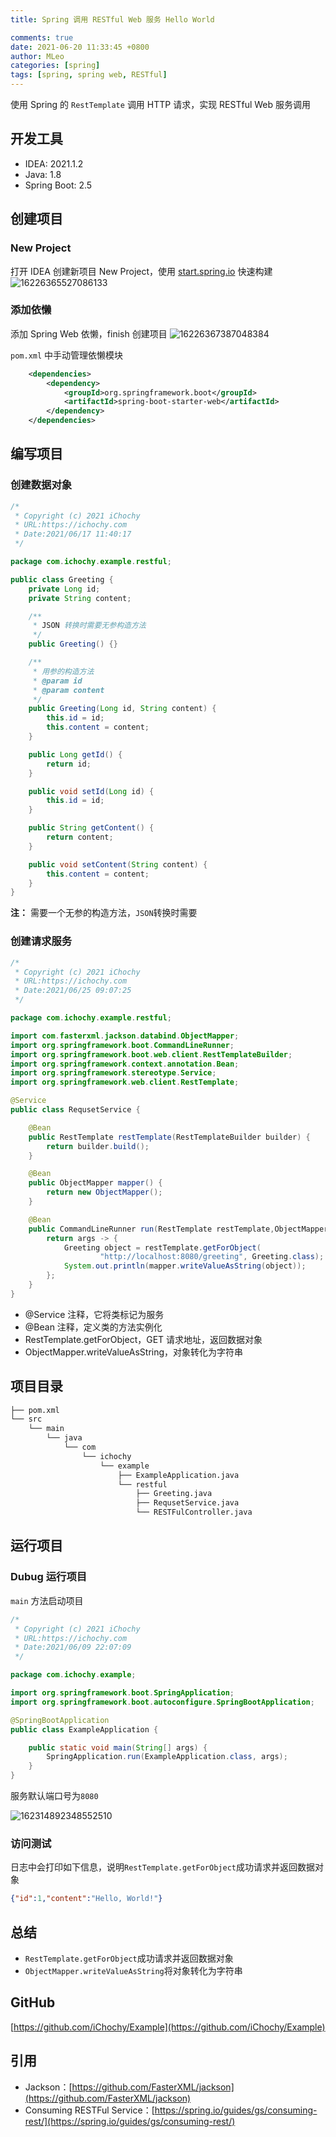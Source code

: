 ```yaml
---
title: Spring 调用 RESTful Web 服务 Hello World

comments: true
date: 2021-06-20 11:33:45 +0800
author: MLeo
categories: [spring] 
tags: [spring, spring web, RESTful]
---
```


使用 Spring 的 `RestTemplate` 调用 HTTP 请求，实现 RESTful Web 服务调用

## 开发工具

- IDEA: 2021.1.2
- Java: 1.8
- Spring Boot: 2.5

## 创建项目

### New Project

打开 IDEA 创建新项目 New Project，使用 [start.spring.io](https://start.spring.io) 快速构建
![16226365527086133](https://images.ichochy.com/16226365527086133.png)

### 添加依懒

添加 Spring Web 依懒，finish 创建项目
![16226367387048384](https://images.ichochy.com/16226367387048384.png)

`pom.xml` 中手动管理依懒模块

```xml
    <dependencies>
        <dependency>
            <groupId>org.springframework.boot</groupId>
            <artifactId>spring-boot-starter-web</artifactId>
        </dependency>
    </dependencies>
```

## 编写项目

### 创建数据对象

```java
/*
 * Copyright (c) 2021 iChochy
 * URL:https://ichochy.com
 * Date:2021/06/17 11:40:17
 */

package com.ichochy.example.restful;

public class Greeting {
    private Long id;
    private String content;

    /**
     * JSON 转换时需要无参构造方法
     */
    public Greeting() {}

    /**
     * 用参的构造方法
     * @param id
     * @param content
     */
    public Greeting(Long id, String content) {
        this.id = id;
        this.content = content;
    }

    public Long getId() {
        return id;
    }

    public void setId(Long id) {
        this.id = id;
    }

    public String getContent() {
        return content;
    }

    public void setContent(String content) {
        this.content = content;
    }
}
```

**注：** 需要一个无参的构造方法，`JSON`转换时需要

### 创建请求服务

```java
/*
 * Copyright (c) 2021 iChochy
 * URL:https://ichochy.com
 * Date:2021/06/25 09:07:25
 */

package com.ichochy.example.restful;

import com.fasterxml.jackson.databind.ObjectMapper;
import org.springframework.boot.CommandLineRunner;
import org.springframework.boot.web.client.RestTemplateBuilder;
import org.springframework.context.annotation.Bean;
import org.springframework.stereotype.Service;
import org.springframework.web.client.RestTemplate;

@Service
public class RequsetService {

    @Bean
    public RestTemplate restTemplate(RestTemplateBuilder builder) {
        return builder.build();
    }

    @Bean
    public ObjectMapper mapper() {
        return new ObjectMapper();
    }

    @Bean
    public CommandLineRunner run(RestTemplate restTemplate,ObjectMapper mapper) throws Exception {
        return args -> {
            Greeting object = restTemplate.getForObject(
                    "http://localhost:8080/greeting", Greeting.class);
            System.out.println(mapper.writeValueAsString(object));
        };
    }
}
```

- @Service 注释，它将类标记为服务
- @Bean 注释，定义类的方法实例化
- RestTemplate.getForObject，GET 请求地址，返回数据对象
- ObjectMapper.writeValueAsString，对象转化为字符串

## 项目目录

```bash
├── pom.xml
└── src
    └── main
        └── java
            └── com
                └── ichochy
                    └── example
                        ├── ExampleApplication.java
                        └── restful
                            ├── Greeting.java
                            ├── RequsetService.java
                            └── RESTFulController.java
```

## 运行项目

### Dubug 运行项目

`main` 方法启动项目

```java
/*
 * Copyright (c) 2021 iChochy
 * URL:https://ichochy.com
 * Date:2021/06/09 22:07:09
 */

package com.ichochy.example;

import org.springframework.boot.SpringApplication;
import org.springframework.boot.autoconfigure.SpringBootApplication;

@SpringBootApplication
public class ExampleApplication {

    public static void main(String[] args) {
        SpringApplication.run(ExampleApplication.class, args);
    }
}
```

服务默认端口号为`8080`

![162314892348552510](https://images.ichochy.com/162314892348552510.png)

### 访问测试

日志中会打印如下信息，说明`RestTemplate.getForObject`成功请求并返回数据对象
```json
{"id":1,"content":"Hello, World!"}
```

## 总结

- `RestTemplate.getForObject`成功请求并返回数据对象
- `ObjectMapper.writeValueAsString`将对象转化为字符串

## GitHub

[https://github.com/iChochy/Example](https://github.com/iChochy/Example)

## 引用

- Jackson：[https://github.com/FasterXML/jackson](https://github.com/FasterXML/jackson)
- Consuming RESTFul Service：[https://spring.io/guides/gs/consuming-rest/](https://spring.io/guides/gs/consuming-rest/)
